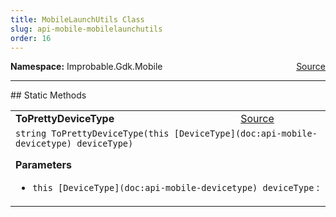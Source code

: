 ```yaml
---
title: MobileLaunchUtils Class
slug: api-mobile-mobilelaunchutils
order: 16
---
```


<p><b>Namespace:</b> Improbable.Gdk.Mobile<span style="float: right"><a href="https://www.github.com/spatialos/gdk-for-unity/blob/0.3.3/workers/unity/Packages/io.improbable.gdk.mobile/Editor/MobileLaunchUtils.cs/#L5">Source</a></span></p>











</p>
<hr style="width:100%; border-top-color:#d8d8d8" />
## Static Methods


</p>


<table class="io-api-doc">    <tr>        <td class="io-api-doc-name"><a id="toprettydevicetype-this-devicetype"></a><b>ToPrettyDeviceType</b></td>        <td class="io-api-doc-source"><a href="https://www.github.com/spatialos/gdk-for-unity/blob/0.3.3/workers/unity/Packages/io.improbable.gdk.mobile/Editor/MobileLaunchUtils.cs/#L7">Source</a></td>    </tr>    <tr>        <td class="io-api-doc-content" colspan="2"><code>string ToPrettyDeviceType(this [DeviceType](doc:api-mobile-devicetype) deviceType)</code></p></p><b>Parameters</b><ul><li><code>this [DeviceType](doc:api-mobile-devicetype) deviceType</code> : </li></ul></td>    </tr></table>





